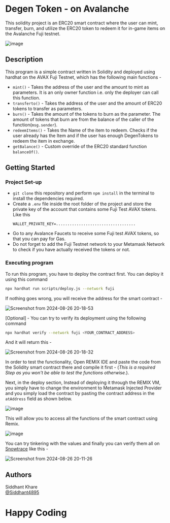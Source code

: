 # Degen Token - on Avalanche

This solidity project is an ERC20 smart contract where the user can mint, transfer, burn, and utilize the ERC20 token to redeem it for in-game items on the Avalanche Fuji testnet.

![image](https://github.com/user-attachments/assets/9d433bab-d6bc-4775-ac08-0ffa6adcf4b4)

## Description

This program is a simple contract written in Solidity and deployed using hardhat on the AVAX Fuji Testnet, which has the following main functions -
- `mint()` - Takes the address of the user and the amount to mint as parameters. It is an only owner function i.e. only the deployer can call this function.
- `transferto()` - Takes the address of the user and the amount of ERC20 tokens to transfer as parameters.
- `burn()` - Takes the amount of the tokens to burn as the parameter. The amount of tokens that burn are from the balance of the caller of the function(`msg.sender`).
- `redeemItems()` - Takes the Name of the item to redeem. Checks if the user already has the Item and if the user has enough DegenTokens to redeem the item in exchange.
- `getBalance()` - Custom override of the ERC20 standard function `balanceOf()`.

## Getting Started

### Project Set-up
- `git clone` this repository and perform `npm install` in the terminal to install the dependencies required.
- Create a `.env` file inside the root folder of the project and store the private key of the account that contains some Fuji Test AVAX tokens. Like this
  ```env
  WALLET_PRIVATE_KEY=...................................
  ```
- Go to any Avalance Faucets to receive some Fuji test AVAX tokens, so that you can pay for Gas.
- Do not forget to add the Fuji Testnet network to your Metamask Network to check if you have actually received the tokens or not.
  
### Executing program

To run this program, you have to deploy the contract first. You can deploy it using this command
```bash
npx hardhat run scripts/deploy.js --network fuji
```
If nothing goes wrong, you will receive the address for the smart contract - 

![Screenshot from 2024-08-26 20-18-53](https://github.com/user-attachments/assets/d0b9d468-2821-444c-8a7a-a6cd7a0f07a0)

[Optional] - You can try to verify its deployment using the following command
```bash
npx hardhat verify --network fuji <YOUR_CONTRACT_ADDRESS>
```
And it will return this - 

![Screenshot from 2024-08-26 20-18-32](https://github.com/user-attachments/assets/3350c668-fb79-4d08-a90e-5d61cbf37346)

In order to test the functionality, Open REMIX IDE and paste the code from the Solidity smart contract there and compile it first - (*This is a required Step as you won't be able to test the functions otherwise.*).

Next, in the deploy section, Instead of deploying it through the REMIX VM, you simply have to change the environment to Metamask Injected Provider and you simply load the contract by pasting the contract address in the `atAddress` field as shown below.

![image](https://github.com/user-attachments/assets/99fd30ac-da71-4bf7-bb0b-7ca082075280)

This will allow you to access all the functions of the smart contract using Remix. 

![image](https://github.com/user-attachments/assets/ee9ed970-7e6e-4759-8481-6fabf2970e8d)

You can try tinkering with the values and finally you can verify them all on [Snowtrace](https://testnet.snowtrace.io/) like this -

![Screenshot from 2024-08-26 20-11-26](https://github.com/user-attachments/assets/f8f0366f-367b-4782-8716-53bef4aaa674)

## Authors

Siddhant Khare  
[@Siddhant4895](https://x.com/Siddhant4895)


# Happy Coding

